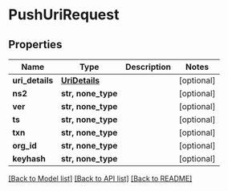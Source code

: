 # PushUriRequest


## Properties
Name | Type | Description | Notes
------------ | ------------- | ------------- | -------------
**uri_details** | [**UriDetails**](UriDetails.md) |  | [optional] 
**ns2** | **str, none_type** |  | [optional] 
**ver** | **str, none_type** |  | [optional] 
**ts** | **str, none_type** |  | [optional] 
**txn** | **str, none_type** |  | [optional] 
**org_id** | **str, none_type** |  | [optional] 
**keyhash** | **str, none_type** |  | [optional] 

[[Back to Model list]](../README.md#documentation-for-models) [[Back to API list]](../README.md#documentation-for-api-endpoints) [[Back to README]](../README.md)


